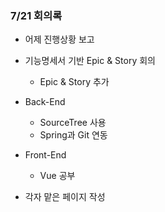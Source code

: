 ### 7/21 회의록

* 어제 진행상황 보고

* 기능명세서 기반 Epic & Story 회의

  * Epic & Story 추가

* Back-End

  - SourceTree 사용
  - Spring과 Git 연동

* Front-End

  - Vue 공부
- 각자 맡은 페이지 작성